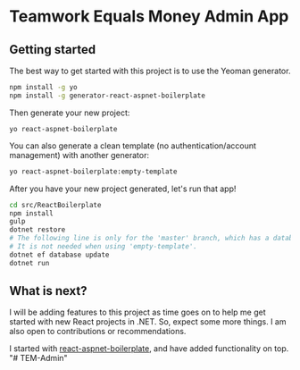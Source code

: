 # Teamwork Equals Money Admin App




## Getting started

The best way to get started with this project is to use the Yeoman generator.

```bash
npm install -g yo
npm install -g generator-react-aspnet-boilerplate
```

Then generate your new project:

```
yo react-aspnet-boilerplate
```

You can also generate a clean template (no authentication/account management) with another generator:

```bash
yo react-aspnet-boilerplate:empty-template
```

After you have your new project generated, let's run that app!

```bash
cd src/ReactBoilerplate
npm install
gulp
dotnet restore
# The following line is only for the 'master' branch, which has a database backend (user management).
# It is not needed when using 'empty-template'.
dotnet ef database update
dotnet run
```


## What is next?

I will be adding features to this project as time goes on to help me get started with new React projects in .NET. So, expect some more things. I am also open to contributions or recommendations.

I started with [react-aspnet-boilerplate](https://github.com/pauldotknopf/react-aspnet-boilerplate), and have added functionality on top.
"# TEM-Admin" 
